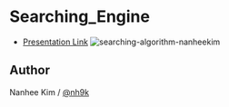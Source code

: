 # Searching_Engine  

- [Presentation Link](https://www.slideshare.net/ssuserf5270f/searching-algorithmnanheekim)
![searching-algorithm-nanheekim](https://user-images.githubusercontent.com/56310078/76786589-d1595900-67fa-11ea-9e6d-1cbdcbeab588.jpg)

## Author
Nanhee Kim / [@nh9k](https://github.com/nh9k)
